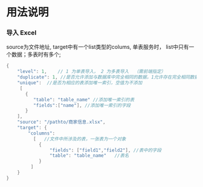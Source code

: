 # 用法说明

### 导入 Excel
source为文件地址, target中有一个list类型的colums, 单表服务时， list中只有一个数据；多表时有多个;

```java
{
    "level": 1,    // 1 为单表导入， 2 为多表导入  （需前端指定）
    "duplicate": 1, //是否允许添加与数据库中完全相同的数据，1允许存在完全相同数据，0为不允许
    "unique":  //是否为相应的表添加唯一索引，空值为不添加
     [  
       {
          "table": "table_name" //添加唯一索引的表
          "fields":["name"], //添加唯一索引的字段
       }
    ], 
    "source": "/pathto/商家信息.xlsx", 
    "target": {
        "columns": 
          [   //文件中所涉及的表，一张表为一个对象
            {
                "fields": ["field1","field2"], //表中的字段
                "table": "table_name"   //表名
            }
         ]
    }
}

```

